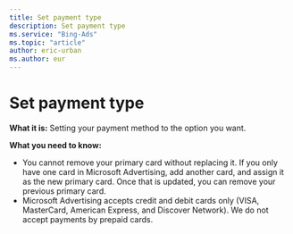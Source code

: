 ```yaml
---
title: Set payment type
description: Set payment type
ms.service: "Bing-Ads"
ms.topic: "article"
author: eric-urban
ms.author: eur
---
```


# Set payment type

**What it is:** Setting your payment method to the option you want.

**What you need to know:**
- You cannot remove your primary card without replacing it. If you only have one card in Microsoft Advertising, add another card, and assign it as the new primary card. Once that is updated, you can remove your previous primary card.
- Microsoft Advertising accepts credit and debit cards only (VISA, MasterCard, American Express, and Discover Network). We do not accept payments by prepaid cards.


